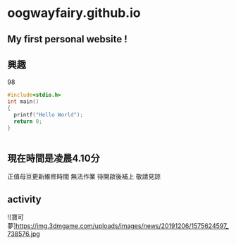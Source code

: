# oogwayfairy.github.io

## My first personal website !

## 興趣
  98
  
```c
#include<stdio.h>
int main()
{
  printf("Hello World");
  return 0;
}
 
```
## 現在時間是凌晨4.10分
正值母豆更新維修時間
無法作業
待開啟後補上
敬請見諒

## activity
  
![寶可夢]https://img.3dmgame.com/uploads/images/news/20191206/1575624597_738576.jpg
